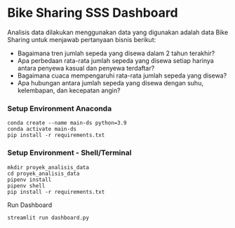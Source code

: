 # Bike Sharing SSS Dashboard

Analisis data dilakukan menggunakan data yang digunakan adalah data Bike Sharing untuk menjawab pertanyaan bisnis berikut:
- Bagaimana tren jumlah sepeda yang disewa dalam 2 tahun terakhir?
- Apa perbedaan rata-rata jumlah sepeda yang disewa setiap harinya antara penyewa kasual dan penyewa terdaftar?
- Bagaimana cuaca mempengaruhi rata-rata jumlah sepeda yang disewa?
- Apa hubungan antara jumlah sepeda yang disewa dengan suhu, kelembapan, dan kecepatan angin?

### Setup Environment Anaconda
```
conda create --name main-ds python=3.9
conda activate main-ds
pip install -r requirements.txt
```

### Setup Environment - Shell/Terminal
```
mkdir proyek_analisis_data
cd proyek_analisis_data
pipenv install
pipenv shell
pip install -r requirements.txt
```

Run Dashboard
```
streamlit run dashboard.py
```
